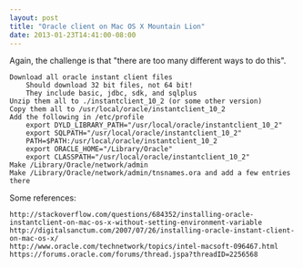 ```yaml
---
layout: post
title: "Oracle client on Mac OS X Mountain Lion"
date: 2013-01-23T14:41:00-08:00
---
```


Again, the challenge is that "there are too many different ways to do this".

    Download all oracle instant client files
        Should download 32 bit files, not 64 bit! 
        They include basic, jdbc, sdk, and sqlplus
    Unzip them all to ./instantclient_10_2 (or some other version)
    Copy them all to /usr/local/oracle/instantclient_10_2
    Add the following in /etc/profile
        export DYLD_LIBRARY_PATH="/usr/local/oracle/instantclient_10_2"
        export SQLPATH="/usr/local/oracle/instantclient_10_2"
        PATH=$PATH:/usr/local/oracle/instantclient_10_2
        export ORACLE_HOME="/Library/Oracle"
        export CLASSPATH="/usr/local/oracle/instantclient_10_2"
    Make /Library/Oracle/network/admin
    Make /Library/Oracle/network/admin/tnsnames.ora and add a few entries there


Some references:

    http://stackoverflow.com/questions/684352/installing-oracle-instantclient-on-mac-os-x-without-setting-environment-variable
    http://digitalsanctum.com/2007/07/26/installing-oracle-instant-client-on-mac-os-x/
    http://www.oracle.com/technetwork/topics/intel-macsoft-096467.html
    https://forums.oracle.com/forums/thread.jspa?threadID=2256568